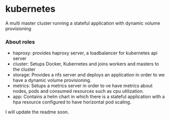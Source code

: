 # kubernetes
A multi master cluster running a stateful application with dynamic volume provisioning

### About roles

- haproxy: provides haproxy server, a loadbalancer for kubernetes api server
- cluster: Setups Docker, Kubernetes and joins workers and masters to the cluster
- storage: Provides a nfs server and deploys an application in order to we have a dynamic volume provisioning.
- metrics: Setups a metrics server in order to ve have metrics about nodes, pods and consumed resources such as cpu utilization.
- app: Contains a helm chart in which there is a stateful application with a hpa resource configured to have horizontal pod scaling.


I will update the readme soon.
